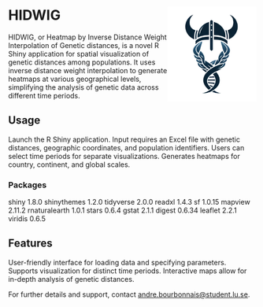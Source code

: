 # HIDWIG <img src="www/logo.png" alt="logo" width="181" align="right"/>
HIDWIG, or Heatmap by Inverse Distance Weight Interpolation of Genetic distances, is a novel R Shiny application for spatial visualization of genetic distances among populations. It uses inverse distance weight interpolation to generate heatmaps at various geographical levels, simplifying the analysis of genetic data across different time periods.

## Usage
Launch the R Shiny application.
Input requires an Excel file with genetic distances, geographic coordinates, and population identifiers.
Users can select time periods for separate visualizations.
Generates heatmaps for country, continent, and global scales.

### Packages
shiny                   1.8.0
shinythemes             1.2.0
tidyverse               2.0.0
readxl                  1.4.3
sf                      1.0.15
mapview                 2.11.2
rnaturalearth           1.0.1
stars                   0.6.4
gstat                   2.1.1
digest                  0.6.34
leaflet                 2.2.1
viridis                 0.6.5

## Features
User-friendly interface for loading data and specifying parameters.
Supports visualization for distinct time periods.
Interactive maps allow for in-depth analysis of genetic distances.


For further details and support, contact andre.bourbonnais@student.lu.se.
